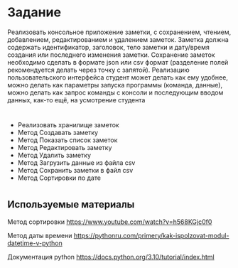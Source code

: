 # Задание
Реализовать консольное приложение заметки, с сохранением, чтением,
добавлением, редактированием и удалением заметок. Заметка должна
содержать идентификатор, заголовок, тело заметки и дату/время создания
или последнего изменения заметки. Сохранение заметок необходимо сделать
в формате json или csv формат (разделение полей рекомендуется делать через
точку с запятой). Реализацию пользовательского интерфейса студент может
делать как ему удобнее, можно делать как параметры запуска программы
(команда, данные), можно делать как запрос команды с консоли и
последующим вводом данных, как-то ещё, на усмотрение студента
# 
* Реализовать хранилище заметок
* Метод Создавать заметку
* Метод Показать список заметок
* Метод Редактировать заметку
* Метод Удалить заметку
* Метод Загрузить данные из файла csv
* Метод Сохранить заметки в файл csv
* Метод Сортировки по дате
#
## Используемые материалы

Метод сортировки 
https://www.youtube.com/watch?v=h568KGjc0f0

Метод даты времени https://pythonru.com/primery/kak-ispolzovat-modul-datetime-v-python

Документация python  https://docs.python.org/3.10/tutorial/index.html





